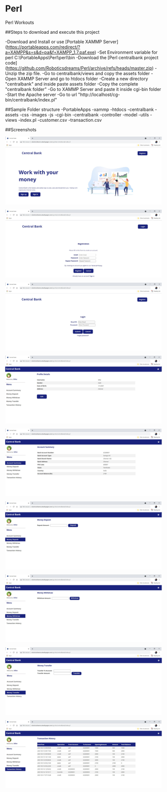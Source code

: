 # Perl
Perl Workouts

##Steps to download and execute this project

-Download and Install or use [Portable XAMMP Server] (https://portableapps.com/redirect/?a=XAMPP&s=s&d=pa&f=XAMPP_1.7.paf.exe)
-Set Environment variable for perl C:\PortableApps\Perl\perl\bin
-Download the [Perl centralbank project code] (https://github.com/Roboticsdreams/Perl/archive/refs/heads/master.zip)
-Unzip the zip file.
-Go to centralbank/views and copy the assets folder
-Open XAMMP Server and go to htdocs folder
-Create a new directory "centralbank" and inside paste assets folder
-Copy the complete "centralbank folder"
-Go to XAMMP Server and paste it inside cgi-bin folder
-Start the Apache server
-Go to url "http://localhost/cg-bin/centralbank/index.pl"


##Sample Folder structure
-PortableApps
	-xammp
		-htdocs
			-centralbank
				-assets
					-css
					-images
					-js
		-cgi-bin
			-centralbank
				-controller
				-model
				-utils
				-views
				-index.pl
				-customer.csv
				-transaction.csv

##Screenshots
<p align="center"> <img src="https://raw.githubusercontent.com/Roboticsdreams/Perl/master/centralbank/screenshots/index.jpg"/> </p>
<p align="center"> <img src="https://raw.githubusercontent.com/Roboticsdreams/Perl/master/centralbank/screenshots/registration.jpg"/> </p>
<p align="center"> <img src="https://raw.githubusercontent.com/Roboticsdreams/Perl/master/centralbank/screenshots/login.jpg"/> </p>
<p align="center"> <img src="https://raw.githubusercontent.com/Roboticsdreams/Perl/master/centralbank/screenshots/userprofile.jpg"/> </p>
<p align="center"> <img src="https://raw.githubusercontent.com/Roboticsdreams/Perl/master/centralbank/screenshots/accountsummary.jpg"/> </p>
<p align="center"> <img src="https://raw.githubusercontent.com/Roboticsdreams/Perl/master/centralbank/screenshots/deposit.jpg"/> </p>
<p align="center"> <img src="https://raw.githubusercontent.com/Roboticsdreams/Perl/master/centralbank/screenshots/withdraw.jpg"/> </p>
<p align="center"> <img src="https://raw.githubusercontent.com/Roboticsdreams/Perl/master/centralbank/screenshots/transfer.jpg"/> </p>
<p align="center"> <img src="https://raw.githubusercontent.com/Roboticsdreams/Perl/master/centralbank/screenshots/transaction.jpg"/> </p>